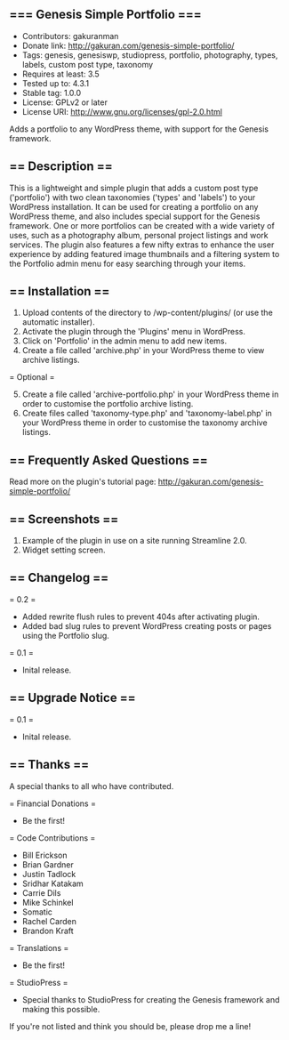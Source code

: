 ## === Genesis Simple Portfolio ===

* Contributors: gakuranman
* Donate link: http://gakuran.com/genesis-simple-portfolio/
* Tags: genesis, genesiswp, studiopress, portfolio, photography, types, labels, custom post type, taxonomy
* Requires at least: 3.5
* Tested up to: 4.3.1
* Stable tag: 1.0.0
* License: GPLv2 or later
* License URI: http://www.gnu.org/licenses/gpl-2.0.html

Adds a portfolio to any WordPress theme, with support for the Genesis framework.

## == Description ==

This is a lightweight and simple plugin that adds a custom post type ('portfolio') with two clean taxonomies ('types' and 'labels') to your WordPress installation. It can be used for creating a portfolio on any WordPress theme, and also includes special support for the Genesis framework. One or more portfolios can be created with a wide variety of uses, such as a photography album, personal project listings and work services. The plugin also features a few nifty extras to enhance the user experience by adding featured image thumbnails and a filtering system to the Portfolio admin menu for easy searching through your items.

## == Installation ==

1. Upload contents of the directory to /wp-content/plugins/ (or use the automatic installer).
2. Activate the plugin through the 'Plugins' menu in WordPress.
3. Click on 'Portfolio' in the admin menu to add new items.
4. Create a file called 'archive.php' in your WordPress theme to view archive listings.

= Optional =

5. Create a file called 'archive-portfolio.php' in your WordPress theme in order to customise the portfolio archive listing.
6. Create files called 'taxonomy-type.php' and 'taxonomy-label.php' in your WordPress theme in order to customise the taxonomy archive listings.

## == Frequently Asked Questions ==

Read more on the plugin's tutorial page: http://gakuran.com/genesis-simple-portfolio/

## == Screenshots ==

1. Example of the plugin in use on a site running Streamline 2.0.
2. Widget setting screen.

## == Changelog ==

= 0.2 =
* Added rewrite flush rules to prevent 404s after activating plugin.
* Added bad slug rules to prevent WordPress creating posts or pages using the Portfolio slug.

= 0.1 =
* Inital release.

## == Upgrade Notice ==

= 0.1 =
* Inital release.

## == Thanks ==

A special thanks to all who have contributed.

= Financial Donations =
* Be the first!

= Code Contributions =
* Bill Erickson
* Brian Gardner
* Justin Tadlock
* Sridhar Katakam
* Carrie Dils
* Mike Schinkel
* Somatic
* Rachel Carden
* Brandon Kraft

= Translations =
* Be the first!

= StudioPress =
* Special thanks to StudioPress for creating the Genesis framework and making this possible.

If you're not listed and think you should be, please drop me a line!
